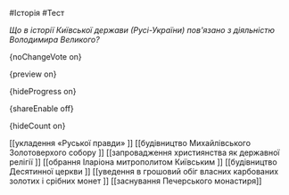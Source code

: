#Історія #Тест

*Що в історії Київської держави (Русі-України) пов'язано з діяльністю Володимира Великого?*

{noChangeVote on}

{preview on}

{hideProgress on}

{shareEnable off}

{hideCount on}

[[укладення «Руської правди» ]]
[[будівництво Михайлівського Золотоверхого собору ]]
[[запровадження християнства як державної релігії ]]
[[обрання Іларіона митрополитом Київським ]]
[[будівництво Десятинної церкви ]]
[[уведення в грошовий обіг власних карбованих золотих і срібних монет ]]
[[заснування Печерського монастиря]]
